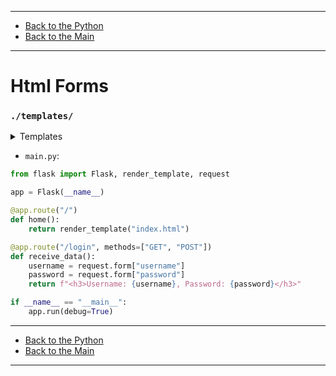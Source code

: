 
---

- [Back to the Python](../python.md)
- [Back to the Main](../../../README.md)

---

# Html Forms
### `./templates/`

<details>
    <summary>Templates</summary>

- `index.html`:
```html
<!DOCTYPE html>
<html lang="en">
    <head>
        <meta charset="UTF-8">
        <title>HTML FORMS</title>
    </head>
    <body>
        <form action="{{ url_for('receive_data') }}" method="post">
            <label for="username">Username: </label>
            <input type="text" name="username" placeholder="username"/>
            <label for="password">Password: </label>
            <input type="text" name="password" placeholder="password"/>
            <input type="submit" name="submit" value="Ok"/>
        </form>
    </body>
</html>
```

</details>

- `main.py`:
```python
from flask import Flask, render_template, request

app = Flask(__name__)

@app.route("/")
def home():
    return render_template("index.html")

@app.route("/login", methods=["GET", "POST"])
def receive_data():
    username = request.form["username"]
    password = request.form["password"]
    return f"<h3>Username: {username}, Password: {password}</h3>"

if __name__ == "__main__":
    app.run(debug=True)
```

---

- [Back to the Python](../python.md)
- [Back to the Main](../../../README.md)

---